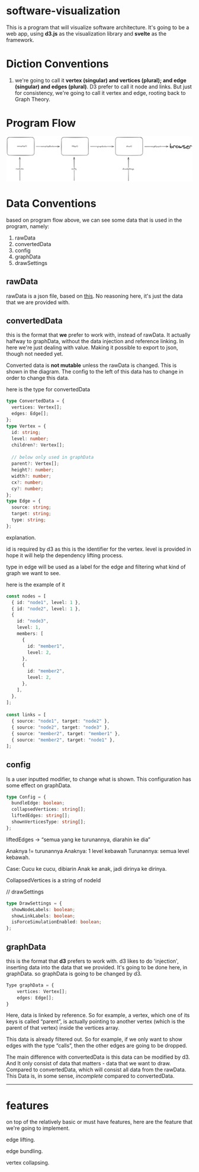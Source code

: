 # software-visualization

This is a program that will visualize software architecture. It's going to be a web app, using **d3.js** as the visualization library and **svelte** as the framework.

# Diction Conventions

1. we're going to call it **vertex (singular) and vertices (plural); and edge (singular) and edges (plural)**. D3 prefer to call it node and links. But just for consistency, we're going to call it vertex and edge, rooting back to Graph Theory.

# Program Flow

![Alt text](image.png)

# Data Conventions

based on program flow above, we can see some data that is used in the program, namely:

1. rawData
2. convertedData
3. config
4. graphData
5. drawSettings

## rawData

rawData is a json file, based on [this](https://github.com/rsatrioadi/classviz/tree/main/data). No reasoning here, it's just the data that we are provided with.

## convertedData

this is the format that **we** prefer to work with, instead of rawData. It actually halfway to graphData, without the data injection and reference linking. In here we're just dealing with value. Making it possible to export to json, though not needed yet.

Converted data is **not mutable** unless the rawData is changed. This is shown in the diagram. The config to the left of this data has to change in order to change this data.

here is the type for convertedData

```typescript
type ConvertedData = {
  vertices: Vertex[];
  edges: Edge[];
};
type Vertex = {
  id: string;
  level: number;
  children?: Vertex[];

  // below only used in graphData
  parent?: Vertex[];
  height?: number;
  width?: number;
  cx?: number;
  cy?: number;
};
type Edge = {
  source: string;
  target: string;
  type: string;
};
```

explanation.

id is required by d3 as this is the identifier for the vertex.
level is provided in hope it will help the dependency lifting process.

type in edge will be used as a label for the edge and filtering what kind of graph we want to see.

here is the example of it

```typescript
const nodes = [
  { id: "node1", level: 1 },
  { id: "node2", level: 1 },
  {
    id: "node3",
    level: 1,
    members: [
      {
        id: "member1",
        level: 2,
      },
      {
        id: "member2",
        level: 2,
      },
    ],
  },
];

const links = [
  { source: "node1", target: "node2" },
  { source: "node2", target: "node3" },
  { source: "member2", target: "member1" },
  { source: "member2", target: "node1" },
];
```

## config

Is a user inputted modifier, to change what is shown. This configuration has some effect on graphData.

```typescript
type Config = {
  bundleEdge: boolean;
  collapsedVertices: string[];
  liftedEdges: string[];
  shownVerticesType: string[];
};
```

liftedEdges -> “semua yang ke turunannya, diarahin ke dia”

Anaknya != turunannya
Anaknya: 1 level kebawah
Turunannya: semua level kebawah.

Case:
Cucu ke cucu, dibiarin
Anak ke anak, jadi dirinya ke dirinya.

CollapsedVertices is a string of nodeId

// drawSettings

```typescript
type DrawSettings = {
  showNodeLabels: boolean;
  showLinkLabels: boolean;
  isForceSimulationEnabled: boolean;
};
```

## graphData

this is the format that **d3** prefers to work with.
d3 likes to do 'injection', inserting data into the data that we provided. It's going to be done here, in graphData. so graphData is going to be changed by d3.

```typescript
Type graphData = {
	vertices: Vertex[];
	edges: Edge[];
}
```

Here, data is linked by reference. So for example, a vertex, which one of its keys is called “parent”, is actually pointing to another vertex (which is the parent of that vertex) inside the vertices array.

This data is already filtered out. So for example, if we only want to show edges with the type “calls”, then the other edges are going to be dropped.

The main difference with convertedData is this data can be modified by d3. And It only consist of data that matters - data that we want to draw. Compared to convertedData, which will consist all data from the rawData.
This Data is, in some sense, _incomplete_ compared to convertedData.

---

# features

on top of the relatively basic or must have features, here are the feature that we're going to implement.

edge lifting.

edge bundling.

vertex collapsing.
